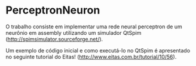 # PerceptronNeuron

O trabalho consiste em implementar uma rede neural perceptron de um neurônio em assembly utilizando um simulador QtSpim (http://spimsimulator.sourceforge.net/).

Um exemplo de código inicial e como executá-lo no QtSpim é apresentado no seguinte tutorial do Eitas! (http://www.eitas.com.br/tutorial/10/56).
